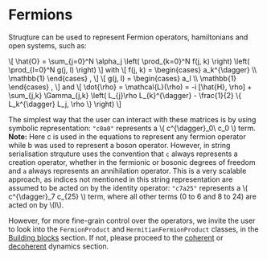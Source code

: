 # Fermions

Struqture can be used to represent Fermion operators, hamiltonians and open systems, such as:

\\[ \hat{O} = \sum_{j=0}^N \alpha_j \left( \prod_{k=0}^N f(j, k) \right) \left( \prod_{l=0}^N g(j, l) \right) \\]
with
\\[ f(j, k) = \begin{cases} a_k^{\dagger} \\\\ \mathbb{1} \end{cases} , \\]
\\[ g(j, l) = \begin{cases} a_l \\\\ \mathbb{1} \end{cases} , \\]
and 
\\[
    \dot{\rho} = \mathcal{L}(\rho) = -i \[\hat{H}, \rho\] + \sum_{j,k} \Gamma_{j,k} \left( L_{j}\rho L_{k}^{\dagger} - \frac{1}{2} \\{ L_k^{\dagger} L_j, \rho \\} \right)
\\]

The simplest way that the user can interact with these matrices is by using symbolic representation: `"c0a0"` represents a \\( c^{\dagger}\_0\ c\_0 \\) term.
**Note:** Here c is used in the equations to represent any fermion operator while b was used to represent a boson operator. However, in string serialisation strquture uses the convention that `c` always represents a creation operator, whether in the fermionic or bosonic degrees of freedom and `a` always represents an annihilation operator.
This is a very scalable approach, as indices not mentioned in this string representation are assumed to be acted on by the identity operator: `"c7a25"` represents a \\( c^{\dagger}\_7 c\_{25} \\) term, where all other terms (0 to 6 and 8 to 24) are acted on by \\(I\\).

However, for more fine-grain control over the operators, we invite the user to look into the `FermionProduct` and `HermitianFermionProduct` classes, in the [Building blocks](./products.md) section. If not, please proceed to the [coherent](./noisefree.md) or [decoherent](./noisy.md) dynamics section.
